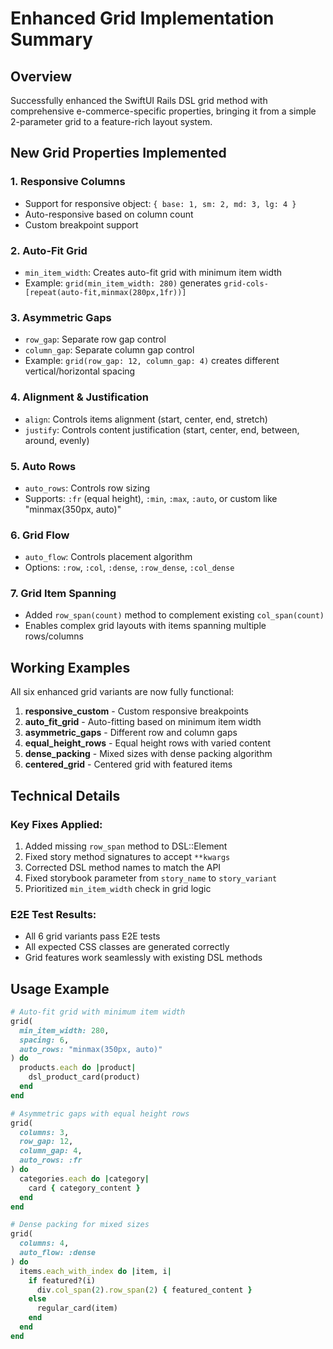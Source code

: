 # Enhanced Grid Implementation Summary

## Overview
Successfully enhanced the SwiftUI Rails DSL grid method with comprehensive e-commerce-specific properties, bringing it from a simple 2-parameter grid to a feature-rich layout system.

## New Grid Properties Implemented

### 1. **Responsive Columns**
- Support for responsive object: `{ base: 1, sm: 2, md: 3, lg: 4 }`
- Auto-responsive based on column count
- Custom breakpoint support

### 2. **Auto-Fit Grid**
- `min_item_width`: Creates auto-fit grid with minimum item width
- Example: `grid(min_item_width: 280)` generates `grid-cols-[repeat(auto-fit,minmax(280px,1fr))]`

### 3. **Asymmetric Gaps**
- `row_gap`: Separate row gap control
- `column_gap`: Separate column gap control
- Example: `grid(row_gap: 12, column_gap: 4)` creates different vertical/horizontal spacing

### 4. **Alignment & Justification**
- `align`: Controls items alignment (start, center, end, stretch)
- `justify`: Controls content justification (start, center, end, between, around, evenly)

### 5. **Auto Rows**
- `auto_rows`: Controls row sizing
- Supports: `:fr` (equal height), `:min`, `:max`, `:auto`, or custom like "minmax(350px, auto)"

### 6. **Grid Flow**
- `auto_flow`: Controls placement algorithm
- Options: `:row`, `:col`, `:dense`, `:row_dense`, `:col_dense`

### 7. **Grid Item Spanning**
- Added `row_span(count)` method to complement existing `col_span(count)`
- Enables complex grid layouts with items spanning multiple rows/columns

## Working Examples

All six enhanced grid variants are now fully functional:

1. **responsive_custom** - Custom responsive breakpoints
2. **auto_fit_grid** - Auto-fitting based on minimum item width
3. **asymmetric_gaps** - Different row and column gaps
4. **equal_height_rows** - Equal height rows with varied content
5. **dense_packing** - Mixed sizes with dense packing algorithm
6. **centered_grid** - Centered grid with featured items

## Technical Details

### Key Fixes Applied:
1. Added missing `row_span` method to DSL::Element
2. Fixed story method signatures to accept `**kwargs`
3. Corrected DSL method names to match the API
4. Fixed storybook parameter from `story_name` to `story_variant`
5. Prioritized `min_item_width` check in grid logic

### E2E Test Results:
- All 6 grid variants pass E2E tests
- All expected CSS classes are generated correctly
- Grid features work seamlessly with existing DSL methods

## Usage Example

```ruby
# Auto-fit grid with minimum item width
grid(
  min_item_width: 280,
  spacing: 6,
  auto_rows: "minmax(350px, auto)"
) do
  products.each do |product|
    dsl_product_card(product)
  end
end

# Asymmetric gaps with equal height rows
grid(
  columns: 3,
  row_gap: 12,
  column_gap: 4,
  auto_rows: :fr
) do
  categories.each do |category|
    card { category_content }
  end
end

# Dense packing for mixed sizes
grid(
  columns: 4,
  auto_flow: :dense
) do
  items.each_with_index do |item, i|
    if featured?(i)
      div.col_span(2).row_span(2) { featured_content }
    else
      regular_card(item)
    end
  end
end
```